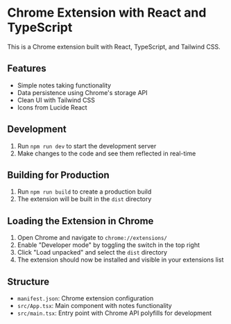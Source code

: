 # Chrome Extension with React and TypeScript

This is a Chrome extension built with React, TypeScript, and Tailwind CSS.

## Features

- Simple notes taking functionality
- Data persistence using Chrome's storage API
- Clean UI with Tailwind CSS
- Icons from Lucide React

## Development

1. Run `npm run dev` to start the development server
2. Make changes to the code and see them reflected in real-time

## Building for Production

1. Run `npm run build` to create a production build
2. The extension will be built in the `dist` directory

## Loading the Extension in Chrome

1. Open Chrome and navigate to `chrome://extensions/`
2. Enable "Developer mode" by toggling the switch in the top right
3. Click "Load unpacked" and select the `dist` directory
4. The extension should now be installed and visible in your extensions list

## Structure

- `manifest.json`: Chrome extension configuration
- `src/App.tsx`: Main component with notes functionality
- `src/main.tsx`: Entry point with Chrome API polyfills for development